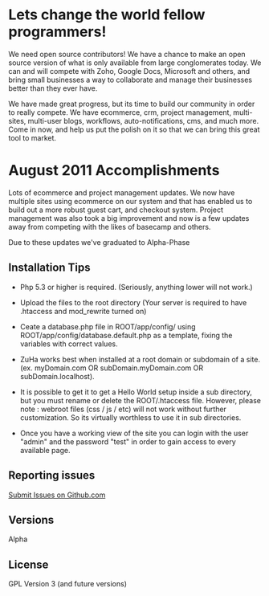 # Lets change the world fellow programmers!

We need open source contributors!  We have a chance to make an open source version of what is only available from large conglomerates today.  We can and will compete with Zoho, Google Docs, Microsoft and others, and bring small businesses a way to collaborate and manage their businesses better than they ever have.  

We have made great progress, but its time to build our community in order to really compete.  We have ecommerce, crm, project management, multi-sites, multi-user blogs, workflows, auto-notifications, cms, and much more.  Come in now, and help us put the polish on it so that we can bring this great tool to market. 



# August 2011 Accomplishments

Lots of ecommerce and project management updates.  We now have multiple sites using ecommerce on our system and that has enabled us to build out a more robust guest cart, and checkout system.  Project management was also took a big improvement and now is a few updates away from competing with the likes of basecamp and others.   

Due to these updates we've graduated to Alpha-Phase


## Installation Tips
* Php 5.3 or higher is required.  (Seriously, anything lower will not work.)

* Upload the files to the root directory (Your server is required to have .htaccess and mod_rewrite turned on)
 
* Ceate a database.php file in ROOT/app/config/ using ROOT/app/config/database.default.php as a template, fixing the variables with correct values. 
 
* ZuHa works best when installed at a root domain or subdomain of a site.  (ex. myDomain.com OR subDomain.myDomain.com OR subDomain.localhost).
 
* It is possible to get it to get a Hello World setup inside a sub directory, but you must rename or delete the ROOT/.htaccess file.  However, please note : webroot files (css / js / etc) will not work without further customization.  So its virtually worthless to use it in sub directories.
 
* Once you have a working view of the site you can login with the user "admin" and the password "test" in order to gain access to every available page. 


## Reporting issues

[Submit Issues on Github.com](https://github.com/zuha/zuha/issues) 

## Versions

Alpha

## License

GPL Version 3 (and future versions)